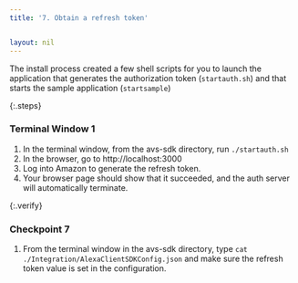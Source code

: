 ```yaml
---
title: '7. Obtain a refresh token'


layout: nil
---
```


The install process created a few shell scripts for you to launch the application that generates the authorization token (`startauth.sh`) and that starts the sample application (`startsample`)

{:.steps}
### Terminal Window 1
1. In the terminal window, from the avs-sdk directory, run `./startauth.sh`
2. In the browser, go to http://localhost:3000
3. Log into Amazon to generate the refresh token.
4. Your browser page should show that it succeeded, and the auth server will automatically terminate.

{:.verify}
### Checkpoint 7

1. From the terminal window in the avs-sdk directory, type `cat ./Integration/AlexaClientSDKConfig.json` and make sure the refresh token value is set in the configuration.
